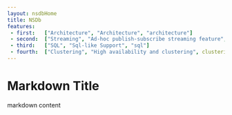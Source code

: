```yaml
---
layout: nsdbHome
title: NSDb
features:
 - first:   ["Architecture", "Architecture", "architecture"]
 - second:  ["Streaming", "Ad-hoc publish-subscribe streaming feature", "streaming"]
 - third:   ["SQL", "Sql-like Support", "sql"]   
 - fourth:  ["Clustering", "High availability and clustering", clustering]
---
```


# Markdown Title #

markdown content

